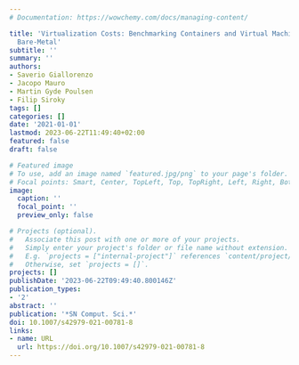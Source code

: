 ```yaml
---
# Documentation: https://wowchemy.com/docs/managing-content/

title: 'Virtualization Costs: Benchmarking Containers and Virtual Machines Against
  Bare-Metal'
subtitle: ''
summary: ''
authors:
- Saverio Giallorenzo
- Jacopo Mauro
- Martin Gyde Poulsen
- Filip Siroky
tags: []
categories: []
date: '2021-01-01'
lastmod: 2023-06-22T11:49:40+02:00
featured: false
draft: false

# Featured image
# To use, add an image named `featured.jpg/png` to your page's folder.
# Focal points: Smart, Center, TopLeft, Top, TopRight, Left, Right, BottomLeft, Bottom, BottomRight.
image:
  caption: ''
  focal_point: ''
  preview_only: false

# Projects (optional).
#   Associate this post with one or more of your projects.
#   Simply enter your project's folder or file name without extension.
#   E.g. `projects = ["internal-project"]` references `content/project/deep-learning/index.md`.
#   Otherwise, set `projects = []`.
projects: []
publishDate: '2023-06-22T09:49:40.800146Z'
publication_types:
- '2'
abstract: ''
publication: '*SN Comput. Sci.*'
doi: 10.1007/s42979-021-00781-8
links:
- name: URL
  url: https://doi.org/10.1007/s42979-021-00781-8
---
```

